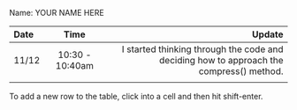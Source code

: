 Name: YOUR NAME HERE

| Date  |      Time       |                                                                                  Update |
|:------|:---------------:|----------------------------------------------------------------------------------------:|
| 11/12 | 10:30 - 10:40am | I started thinking through the code and deciding how to approach the compress() method. |
|       |                 |                                                                                         |


To add a new row to the table, click into a cell and then hit shift-enter.